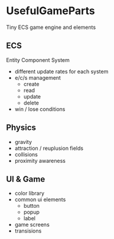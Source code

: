 # UsefulGameParts
Tiny ECS game engine and elements

## ECS
Entity Component System

- different update rates for each system
- e/c/s management
  - create
  - read
  - update
  - delete
- win / lose conditions

## Physics

- gravity
- attraction / reuplusion fields
- collisions
- proximity awareness

## UI & Game

- color library
- common ui elements
  - button
  - popup
  - label
- game screens
- transisions
